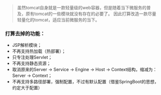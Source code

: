 
> 虽然tomcat自身就是一款轻量级的web容器，但是随着当下微服务的普及，原有tomcat的一些模块就没有存在的必要了。
> 因此打算改造一款尽量轻量化的tomcat，适应当前微服务的当下。


### 打算去掉的功能：

+ JSP解析模块；
+ 不再支持热加载（热部署）；
+ 只专注处理Servlet；
+ 不再支持静态资源；
+ 取消原来的Server -> Service -> Engine -> Host -> Context结构，缩减为：Server -> Context；
+ 不再支持多路径部署，强制配置，不过有默认配置（借鉴SpringBoot的思想，约定大于配置）